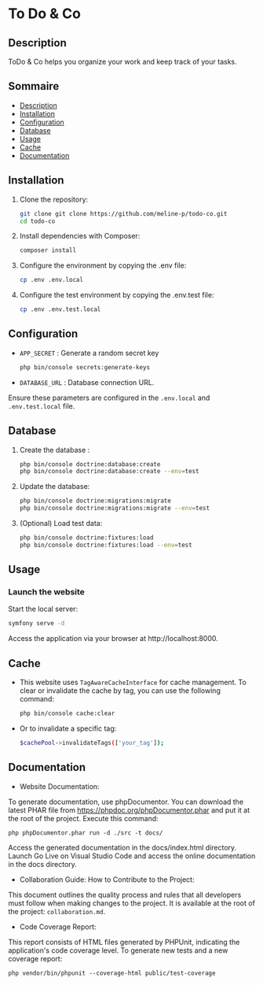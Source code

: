 To Do & Co
========

## Description

ToDo & Co helps you organize your work and keep track of your tasks.

## Sommaire

- [Description](#description)
- [Installation](#installation)
- [Configuration](#configuration)
- [Database](#database)
- [Usage](#usage)
- [Cache](#cache)
- [Documentation](#documentation)

## Installation

1. Clone the repository:
    ```bash
    git clone git clone https://github.com/meline-p/todo-co.git
    cd todo-co
    ```

2. Install dependencies with Composer:
    ```bash
    composer install
    ```

3. Configure the environment by copying the .env file:
    ```bash
    cp .env .env.local
    ```

4. Configure the test environment by copying the .env.test file:
    ```bash
    cp .env .env.test.local
    ```

## Configuration

- `APP_SECRET` : Generate a random secret key
    ```bash
    php bin/console secrets:generate-keys
    ```
- `DATABASE_URL` : Database connection URL.

Ensure these parameters are configured in the `.env.local` and `.env.test.local` file.


## Database

1. Create the database : 
    ```bash
    php bin/console doctrine:database:create
    php bin/console doctrine:database:create --env=test
    ```

2. Update the database:
    ```bash
    php bin/console doctrine:migrations:migrate
    php bin/console doctrine:migrations:migrate --env=test
    ```

3. (Optional) Load test data:
    ```bash
    php bin/console doctrine:fixtures:load
    php bin/console doctrine:fixtures:load --env=test
    ```


## Usage

### Launch the website
Start the local server:
```bash
symfony serve -d
```

Access the application via your browser at http://localhost:8000.


## Cache

- This website uses `TagAwareCacheInterface` for cache management. To clear or invalidate the cache by tag, you can use the following command: 
    ```bash
    php bin/console cache:clear
    ```

- Or to invalidate a specific tag: 
    ```bash
    $cachePool->invalidateTags(['your_tag']);
    ```


## Documentation

- Website Documentation:

To generate documentation, use phpDocumentor.
You can download the latest PHAR file from https://phpdoc.org/phpDocumentor.phar and put it at the root of the project.
Execute this command:

```bsh
php phpDocumentor.phar run -d ./src -t docs/
```

Access the generated documentation in the docs/index.html directory. 
Launch Go Live on Visual Studio Code and access the online documentation in the docs directory.

- Collaboration Guide: How to Contribute to the Project:

This document outlines the quality process and rules that all developers must follow when making changes to the project.
It is available at the root of the project: `collaboration.md`.

- Code Coverage Report:

This report consists of HTML files generated by PHPUnit, indicating the application's code coverage level.
To generate new tests and a new coverage report:

```bsh
php vendor/bin/phpunit --coverage-html public/test-coverage
```